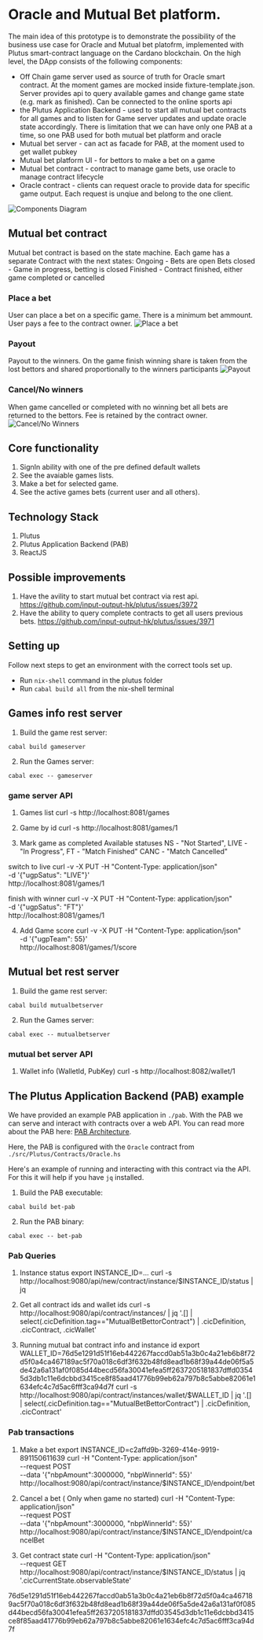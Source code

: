 #  Oracle and Mutual Bet platform.

The main idea of this prototype is to demonstrate the possibility of the business use case for Oracle and Mutual bet platofrm, implemented with Plutus smart-contract language on the Cardano blockchain. 
On the high level, the DApp consists of the following components:​
- Off Chain game server used as source of truth for Oracle smart contract. At the moment games are mocked inside fixture-template.json. Server provides api to query available games and change game state (e.g. mark as finished). Can be connected to the online sports api
- the Plutus Application Backend - used to start all mutual bet contracts for all games and to listen for Game server updates and update oracle state accordingly. There is limitation that we can have only one PAB at a time, so one PAB used for both mutual bet platform and oracle 
- Mutual bet server - can act as facade for PAB, at the moment used to get wallet pubkey 
- Mutual bet platform UI - for bettors to make a bet on a game
- Mutual bet contract - contract to manage game bets, use oracle to manage contract lifecycle
- Oracle contract - clients can request oracle to provide data for specific game output. Each request is unqiue and belong to the one client.

![Components Diagram](./screenshots/architecture.png)

## Mutual bet contract
Mutual bet contract is based on the state machine. Each game has a separate Contract with the next states:
Ongoing - Bets are open
Bets closed - Game in progress, betting is closed
Finished - Contract finished, either game completed or cancelled

### Place a bet
User can place a bet on a specific game. There is a minimum bet ammount.
User pays a fee to the contract owner.
![Place a bet](./screenshots/placebet.png)

### Payout
Payout to the winners. On the game finish winning share is taken from the lost bettors and shared proportionally to the winners participants
![Payout](./screenshots/payout.png)

### Cancel/No winners
When game cancelled or completed with no winning bet all bets are returned to the bettors. Fee is retained by the contract owner.
![Cancel/No Winners](./screenshots/cancel.png)

## Core functionality 
1. SignIn ability with one of the pre defined default wallets 
2. See the avaiable games lists.
3. Make a bet for selected game.
4. See the active games bets (current user and all others).

## Technology Stack
1. Plutus
2. Plutus Application Backend (PAB)
4. ReactJS

## Possible improvements
1. Have the avility to start mutual bet contract via rest api. https://github.com/input-output-hk/plutus/issues/3972
2. Have the ability to query complete contracts to get all users previous bets. https://github.com/input-output-hk/plutus/issues/3971

## Setting up
Follow next steps to get an environment with the correct tools set up.

  - Run `nix-shell` command in the plutus folder
  - Run `cabal build all` from the nix-shell terminal

## Games info rest server 

1. Build the game rest server:
```
cabal build gameserver
```
2. Run the Games server:
```
cabal exec -- gameserver
```

### game server API 

1. Games list
curl -s http://localhost:8081/games

2. Game by id 
curl -s http://localhost:8081/games/1

3. Mark game as completed
Available statuses
NS   - "Not Started",
LIVE - "In Progress", 
FT   - "Match Finished"
CANC - "Match Cancelled"

switch to live 
curl -v -X PUT -H "Content-Type: application/json" \
    -d '{"ugpSatus": "LIVE"}' \
    http://localhost:8081/games/1

finish with winner
curl -v -X PUT -H "Content-Type: application/json" \
    -d '{"ugpSatus": "FT"}' \
    http://localhost:8081/games/1

4. Add Game score
curl -v -X PUT -H "Content-Type: application/json" \
    -d '{"ugpTeam": 55}' \
    http://localhost:8081/games/1/score

## Mutual bet rest server 

1. Build the game rest server:
```
cabal build mutualbetserver
```
2. Run the Games server:
```
cabal exec -- mutualbetserver
```

### mutual bet server API 

1. Wallet info (WalletId, PubKey)
curl -s http://localhost:8082/wallet/1

## The Plutus Application Backend (PAB) example
We have provided an example PAB application in `./pab`. With the PAB we can serve and interact
with contracts over a web API. You can read more about the PAB here: [PAB Architecture](https://github.com/input-output-hk/plutus/blob/master/plutus-pab/ARCHITECTURE.adoc).

Here, the PAB is configured with the `Oracle` contract from `./src/Plutus/Contracts/Oracle.hs`

Here's an example of running and interacting with this contract via the API. For this it will help if you
have `jq` installed.

1. Build the PAB executable:
```
cabal build bet-pab
```

2. Run the PAB binary:
```
cabal exec -- bet-pab
```

### Pab Queries

1. Instance status
export INSTANCE_ID=...
curl -s http://localhost:9080/api/new/contract/instance/$INSTANCE_ID/status | jq

2. Get all contract ids and wallet ids
curl -s http://localhost:9080/api/contract/instances/ | jq '.[] | select(.cicDefinition.tag=="MutualBetBettorContract") | .cicDefinition, .cicContract, .cicWallet'

3. Running mutual bat contract info and instance id
export WALLET_ID=76d5e1291d51f16eb442267faccd0ab51a3b0c4a21eb6b8f72d5f0a4ca467189ac5f70a018c6df3f632b48fd8ead1b68f39a44de06f5a5de42a6a131af0f085d44becd56fa30041efea5ff2637205181837dffd03545d3db1c11e6dcbbd3415ce8f85aad41776b99eb62a797b8c5abbe82061e1634efc4c7d5ac6fff3ca94d7f
curl -s http://localhost:9080/api/contract/instances/wallet/$WALLET_ID | jq '.[] | select(.cicDefinition.tag=="MutualBetBettorContract") | .cicDefinition, .cicContract'

### Pab transactions
1. Make a bet 
export INSTANCE_ID=c2affd9b-3269-414e-9919-891150611639
curl -H "Content-Type: application/json" \
  --request POST \
  --data '{"nbpAmount":3000000, "nbpWinnerId": 55}' \
  http://localhost:9080/api/contract/instance/$INSTANCE_ID/endpoint/bet

2. Cancel a bet ( Only when game no started)
curl -H "Content-Type: application/json" \
  --request POST \
  --data '{"nbpAmount":3000000, "nbpWinnerId": 55}' \
  http://localhost:9080/api/contract/instance/$INSTANCE_ID/endpoint/cancelBet
2. Get contract state
curl -H "Content-Type: application/json" \
  --request GET \
  http://localhost:9080/api/contract/instance/$INSTANCE_ID/status | jq '.cicCurrentState.observableState'

  76d5e1291d51f16eb442267faccd0ab51a3b0c4a21eb6b8f72d5f0a4ca467189ac5f70a018c6df3f632b48fd8ead1b68f39a44de06f5a5de42a6a131af0f085d44becd56fa30041efea5ff2637205181837dffd03545d3db1c11e6dcbbd3415ce8f85aad41776b99eb62a797b8c5abbe82061e1634efc4c7d5ac6fff3ca94d7f